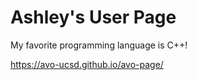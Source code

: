 # Ashley's User Page
My favorite programming language is C++!

https://avo-ucsd.github.io/avo-page/
